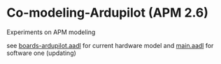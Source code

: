 # Co-modeling-Ardupilot (APM 2.6)

Experiments on APM modeling

see <a href="AADL/boards-ardupilot.aadl">boards-ardupilot.aadl</a> for current hardware model and <a href="AADL/main.aadl">main.aadl</a> for software one (updating) 

